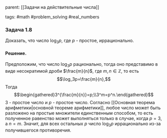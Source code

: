 parent: [[Задачи на действительные числа]]

tags: #math #problem_solving #real_numbers 

### Задача 1.8

Доказать, что число $\log_3p$, где $p$ - простое, иррационально.
#### Решение.

Предположим, что число $\log_3p$ рационально, тогда оно представимо в виде несократимой дроби $\frac{m}{n}$, где $m,n\in\mathbb{Z}$, то есть$$\log_3p=\frac{m}{n},$$Тогда$$\begin{gathered}3^{\frac{m}{n}}=p;\\3^m=p^n.\end{gathered}$$$3$ - простое число и $p$ - простое число. Согласно [[Основная теорема арифметики|основной теореме арифметики]], любое число может быть разложено на простые множители единственным способом, то есть полученное равенство может выполняться только в случае, когда $p=3$, а $n=m$. Значит, для всех остальных $p$ число  $\log_3p$ иррационально из-за получившегося противоречия.